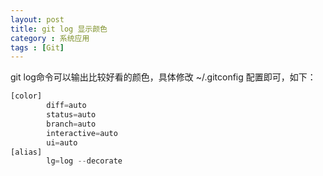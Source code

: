 ```yaml
---
layout: post
title: git log 显示颜色
category : 系统应用
tags : [Git]
---
```


git log命令可以输出比较好看的颜色，具体修改 ~/.gitconfig 配置即可，如下：

```python
[color]
        diff=auto
        status=auto
        branch=auto
        interactive=auto
        ui=auto
[alias]
        lg=log --decorate
```

